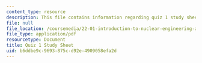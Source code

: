 ```yaml
---
content_type: resource
description: This file contains information regarding quiz 1 study sheet.
file: null
file_location: /coursemedia/22-01-introduction-to-nuclear-engineering-and-ionizing-radiation-fall-2016/b6ddbe9c9693875cd92e4909058efa2d_MIT22_01F16_Quiz1_Study.pdf
file_type: application/pdf
resourcetype: Document
title: Quiz 1 Study Sheet
uid: b6ddbe9c-9693-875c-d92e-4909058efa2d
---
```

